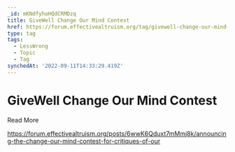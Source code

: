 ```yaml
---
_id: mKNdfyhoHQdCRMDzq
title: GiveWell Change Our Mind Contest
href: https://forum.effectivealtruism.org/tag/givewell-change-our-mind-contest
type: tag
tags:
  - LessWrong
  - Topic
  - Tag
synchedAt: '2022-09-11T14:33:29.419Z'
---
```

# GiveWell Change Our Mind Contest

Read More

https://forum.effectivealtruism.org/posts/6wwK6Qduxt7mMmj8k/announcing-the-change-our-mind-contest-for-critiques-of-our